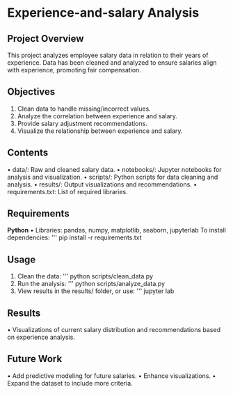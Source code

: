 # Experience-and-salary Analysis 
## Project Overview 
This project analyzes employee salary data in relation to their years of experience. Data has been cleaned and analyzed to ensure salaries align with experience, promoting fair compensation. 

## Objectives
1. Clean data to handle missing/incorrect values.
2.  Analyze the correlation between experience and salary.
3.   Provide salary adjustment recommendations.
4.   Visualize the relationship between experience and salary.

 ## Contents
 • data/: Raw and cleaned salary data.
 • notebooks/: Jupyter notebooks for analysis and visualization.
 • scripts/: Python scripts for data cleaning and analysis.
 • results/: Output visualizations and recommendations. • requirements.txt: List of required libraries.

 ## Requirements 
 **Python**
 • Libraries: pandas, numpy, matplotlib, seaborn, jupyterlab To install dependencies:
 ''' pip install -r requirements.txt

 ## Usage 
 1. Clean the data:
    ''' python
     scripts/clean_data.py
 3. Run the analysis:
   ''' python
  scripts/analyze_data.py
 5. View results in the results/ folder, or use:
  ''' jupyter
  lab

## Results
• Visualizations of current salary distribution and recommendations based on experience analysis. 

## Future Work 
• Add predictive modeling for future salaries.
• Enhance visualizations. 
• Expand the dataset to include more criteria.

